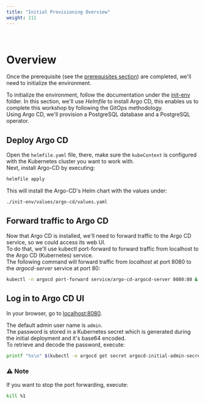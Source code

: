 ```yaml
---
title: "Initial Provisioning Overview"
weight: 211
---
```

<br>

# Overview

Once the prerequisite (see the [prerequisites section](../01_intro.md#prerequisites)) are completed, we'll need to initialize the environment.

To initialize the environment, follow the documentation under the [init-env](../init-env) folder.
In this section, we'll use _Helmfile_ to install Argo CD, this enables us to complete this workshop by following the GitOps methodology.  
Using Argo CD, we'll provision a PostgreSQL database and a PostgreSQL operator.  

## Deploy Argo CD

Open the `helmfile.yaml` file, there, make sure the `kubeContext` is configured with the Kubernetes cluster you want to work with.  
Next, install Argo-CD by executing:

```sh
helmfile apply
```

This will install the Argo-CD's Helm chart with the values under:  

```sh
./init-env/values/argo-cd/values.yaml
```

## Forward traffic to Argo CD

Now that Argo CD is installed, we'll need to forward traffic to the Argo CD service, so we could access its web UI.  
To do that, we'll use kubectl port-forward to forward traffic from localhost to the Argo CD (Kubernetes) service.  
The following command will forward traffic from _localhost_ at port 8080 to the _argocd-server_ service at port 80:

```sh
kubectl -n argocd port-forward service/argo-cd-argocd-server 8080:80 &
```

## Log in to Argo CD UI

In your browser, go to [localhost:8080](http://localhost:8080).  

The default admin user name is `admin`.  
The password is stored in a Kubernetes secret which is generated during the initial deployment and it's base64 encoded.  
To retrieve and decode the password, execute:

```sh
printf "%s\n" $(kubectl -n argocd get secret argocd-initial-admin-secret -o jsonpath="{.data.password}" |base64 -d)
```

### :warning: Note

If you want to stop the port forwarding, execute:

```sh
kill %1
```
